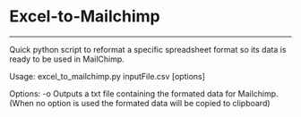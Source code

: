 # Excel-to-Mailchimp
-----------
Quick python script to reformat a specific spreadsheet format so its data is ready to be used in MailChimp.

Usage:
excel_to_mailchimp.py inputFile.csv [options]

Options:
-o Outputs a txt file containing the formated data for Mailchimp.
(When no option is used the formated data will be copied to clipboard)

